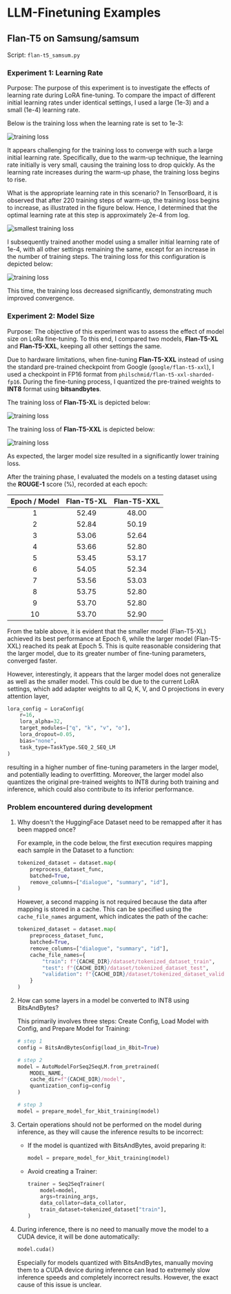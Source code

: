 # LLM-Finetuning Examples

## Flan-T5 on Samsung/samsum

Script: `flan-t5_samsum.py`

### Experiment 1: Learning Rate

Purpose: The purpose of this experiment is to investigate the effects of learning rate during LoRA fine-tuning. To compare the impact of different initial learning rates under identical settings, I used a large (1e-3) and a small (1e-4) learning rate.

Below is the training loss when the learning rate is set to 1e-3:

![training loss](resource/flan-t5-xl-samsum-lr=1e-3/training_loss.png)

It appears challenging for the training loss to converge with such a large initial learning rate. Specifically, due to the warm-up technique, the learning rate initially is very small, causing the training loss to drop quickly. As the learning rate increases during the warm-up phase, the training loss begins to rise.

What is the appropriate learning rate in this scenario? In TensorBoard, it is observed that after 220 training steps of warm-up, the training loss begins to increase, as illustrated in the figure below. Hence, I determined that the optimal learning rate at this step is approximately 2e-4 from log.

![smallest training loss](resource/flan-t5-xl-samsum-lr=1e-3/smallest_training_loss.png)

I subsequently trained another model using a smaller initial learning rate of 1e-4, with all other settings remaining the same, except for an increase in the number of training steps. The training loss for this configuration is depicted below:

![training loss](resource/flan-t5-xl-samsum-lr=1e-4/training_loss.png)

This time, the training loss decreased significantly, demonstrating much improved convergence.

### Experiment 2: Model Size

Purpose: The objective of this experiment was to assess the effect of model size on LoRa fine-tuning. To this end, I compared two models, **Flan-T5-XL** and **Flan-T5-XXL**, keeping all other settings the same.

Due to hardware limitations, when fine-tuning **Flan-T5-XXL** instead of using the standard pre-trained checkpoint from Google (`google/flan-t5-xxl`), I used a checkpoint in FP16 format from `philschmid/flan-t5-xxl-sharded-fp16`. During the fine-tuning process, I quantized the pre-trained weights to **INT8** format using **bitsandbytes**.

The training loss of **Flan-T5-XL** is depicted below:

![training loss](resource/flan-t5-xl-samsum-lr=1e-4/training_loss.png)

The training loss of **Flan-T5-XXL** is depicted below:

![training loss](resource/flan-t5-xxl-sharded-fp16-samsum/training_loss.png)

As expected, the larger model size resulted in a significantly lower training loss.

After the training phase, I evaluated the models on a testing dataset using the **ROUGE-1** score (%), recorded at each epoch:

| Epoch / Model | Flan-T5-XL | Flan-T5-XXL |
|:-------------:|:----------:|:-----------:|
|       1       |   52.49    |   48.00     |
|       2       |   52.84    |   50.19     |
|       3       |   53.06    |   52.64     |
|       4       |   53.66    |   52.80     |
|       5       |   53.45    |   53.17     |
|       6       |   54.05    |   52.34     |
|       7       |   53.56    |   53.03     |
|       8       |   53.75    |   52.80     |
|       9       |   53.70    |   52.80     |
|       10      |   53.70    |   52.90     |

From the table above, it is evident that the smaller model (Flan-T5-XL) achieved its best performance at Epoch 6, while the larger model (Flan-T5-XXL) reached its peak at Epoch 5. This is quite reasonable considering that the larger model, due to its greater number of fine-tuning parameters, converged faster.

However, interestingly, it appears that the larger model does not generalize as well as the smaller model. This could be due to the current LoRA settings, which add adapter weights to all Q, K, V, and O projections in every attention layer,
```python
lora_config = LoraConfig(
    r=16,
    lora_alpha=32,
    target_modules=["q", "k", "v", "o"],
    lora_dropout=0.05,
    bias="none",
    task_type=TaskType.SEQ_2_SEQ_LM
)
```
resulting in a higher number of fine-tuning parameters in the larger model, and potentially leading to overfitting. Moreover, the larger model also quantizes the original pre-trained weights to INT8 during both training and inference, which could also contribute to its inferior performance.

### Problem encountered during development

1. Why doesn't the HuggingFace Dataset need to be remapped after it has been mapped once?
    
    For example, in the code below, the first execution requires mapping each sample in the Dataset to a function:
    ```python
    tokenized_dataset = dataset.map(
        preprocess_dataset_func,
        batched=True,
        remove_columns=["dialogue", "summary", "id"],
    )
    ```
    However, a second mapping is not required because the data after mapping is stored in a cache. This can be specified using the `cache_file_names` argument, which indicates the path of the cache:
    ```python
    tokenized_dataset = dataset.map(
        preprocess_dataset_func,
        batched=True,
        remove_columns=["dialogue", "summary", "id"],
        cache_file_names={
            "train": f"{CACHE_DIR}/dataset/tokenized_dataset_train",
            "test": f"{CACHE_DIR}/dataset/tokenized_dataset_test",
            "validation": f"{CACHE_DIR}/dataset/tokenized_dataset_validation"
        }
    )
    ```

2. How can some layers in a model be converted to INT8 using BitsAndBytes?

    This primarily involves three steps: Create Config, Load Model with Config, and Prepare Model for Training:
    ```python
    # step 1
    config = BitsAndBytesConfig(load_in_8bit=True)

    # step 2
    model = AutoModelForSeq2SeqLM.from_pretrained(
        MODEL_NAME,
        cache_dir=f"{CACHE_DIR}/model",
        quantization_config=config
    )

    # step 3
    model = prepare_model_for_kbit_training(model)
    ```

3. Certain operations should not be performed on the model during inference, as they will cause the inference results to be incorrect:
    - If the model is quantized with BitsAndBytes, avoid preparing it:
        ```python
        model = prepare_model_for_kbit_training(model)
        ```
    - Avoid creating a Trainer:
        ```python
        trainer = Seq2SeqTrainer(
            model=model,
            args=training_args,
            data_collator=data_collator,
            train_dataset=tokenized_dataset["train"],
        )
        ```

4. During inference, there is no need to manually move the model to a CUDA device, it will be done automatically:
    ```python
    model.cuda()
    ```
    Especially for models quantized with BitsAndBytes, manually moving them to a CUDA device during inference can lead to extremely slow inference speeds and completely incorrect results. However, the exact cause of this issue is unclear.
